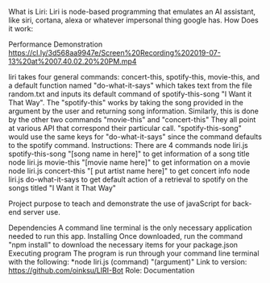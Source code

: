 What is Liri:
Liri is node-based programming that emulates an AI assistant, like siri, cortana, alexa or whatever impersonal thing google has.
How Does it work:

Performance Demonstration
https://cl.ly/3d568aa9947e/Screen%20Recording%202019-07-13%20at%2007.40.02.20%20PM.mp4

liri takes four general commands: concert-this, spotify-this, movie-this, and a default function named "do-what-it-says" which takes text from the file random.txt and inputs its default command of spotify-this-song "I Want it That Way".
The "spotify-this" works by taking the song provided in the argument by the user and returning song information.
Similarly, this is done by the other two commands "movie-this" and "concert-this" They all point at various API that correspond their particular call. "spotify-this-song" would use the same keys for "do-what-it-says" since the command defaults to the spotify command.
Instructions:
There are 4 commands
node liri.js spotify-this-song "[song name in here]"
to get information of a song title
node liri.js movie-this "[movie name here]"
to get information on a movie
node liri.js concert-this "[ put artist name here]"
to get concert info
node liri.js do-what-it-says
to get default action of a retrieval to spotify on the songs titled "I Want it That Way"

Project purpose to teach and demonstrate the use of javaScript for back-end server use.

Dependencies
A command line terminal is the only necessary application needed to run this app.
Installing
Once downloaded, run the command "npm install" to download the necessary items for your package.json
Executing program
The program is run through your command line terminal with the following: *node liri.js (command) "(argument)"
Link to version: https://github.com/oinksu/LIRI-Bot
Role: Documentation 